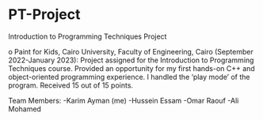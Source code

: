 # PT-Project
 Introduction to Programming Techniques Project

o	Paint for Kids, Cairo University, Faculty of Engineering, Cairo (September 2022-January 2023): Project assigned for the Introduction to Programming Techniques course. Provided an opportunity for my first hands-on C++ and object-oriented programming experience. I handled the ‘play mode’ of the program. Received 15 out of 15 points.

Team Members:
-Karim Ayman (me)
-Hussein Essam
-Omar Raouf
-Ali Mohamed